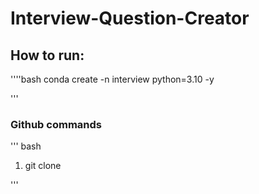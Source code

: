 # Interview-Question-Creator


## How to run:

''''bash
conda create -n interview python=3.10 -y

'''


### Github commands

''' bash
1. git clone

'''




